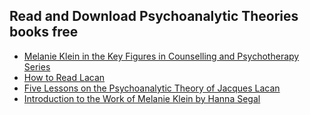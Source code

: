 ## Read and Download Psychoanalytic Theories books free
- [Melanie Klein in the Key Figures in Counselling and Psychotherapy Series](https://lit2talks.com/melanie-klein-in-the-key-figures-in-counselling-and-psychotherapy-series-2232)
- [How to Read Lacan](https://lit2talks.com/how-to-read-lacan-book-pdf-2233)
- [Five Lessons on the Psychoanalytic Theory of Jacques Lacan](https://lit2talks.com/five-lessons-on-the-psychoanalytic-theory-of-jacques-lacan-pdf-2234)
- [Introduction to the Work of Melanie Klein by Hanna Segal](https://lit2talks.com/introduction-to-the-work-of-melanie-klein-by-hanna-segal-pdf-2235)
